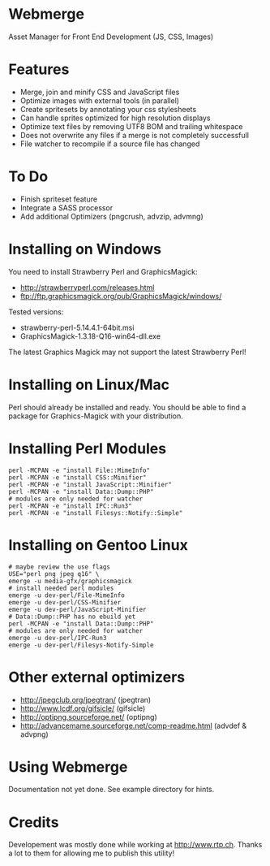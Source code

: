 Webmerge
========
Asset Manager for Front End Development (JS, CSS, Images)

Features
========
- Merge, join and minify CSS and JavaScript files
- Optimize images with external tools (in parallel)
- Create spritesets by annotating your css stylesheets
- Can handle sprites optimized for high resolution displays
- Optimize text files by removing UTF8 BOM and trailing whitespace
- Does not overwrite any files if a merge is not completely successfull
- File watcher to recompile if a source file has changed

To Do
=====
- Finish spriteset feature
- Integrate a SASS processor
- Add additional Optimizers (pngcrush, advzip, advmng)


Installing on Windows
=====================
You need to install Strawberry Perl and GraphicsMagick:
- http://strawberryperl.com/releases.html
- ftp://ftp.graphicsmagick.org/pub/GraphicsMagick/windows/

Tested versions:
- strawberry-perl-5.14.4.1-64bit.msi
- GraphicsMagick-1.3.18-Q16-win64-dll.exe

The latest Graphics Magick may not support the latest Strawberry Perl!

Installing on Linux/Mac
=======================
Perl should already be installed and ready. You should be able
to find a package for Graphics-Magick with your distribution.

Installing Perl Modules
=======================
    perl -MCPAN -e "install File::MimeInfo"
    perl -MCPAN -e "install CSS::Minifier"
    perl -MCPAN -e "install JavaScript::Minifier"
    perl -MCPAN -e "install Data::Dump::PHP"
    # modules are only needed for watcher
	perl -MCPAN -e "install IPC::Run3"
    perl -MCPAN -e "install Filesys::Notify::Simple"

Installing on Gentoo Linux
==========================
    # maybe review the use flags
    USE="perl png jpeg q16" \
    emerge -u media-gfx/graphicsmagick
	# install needed perl modules
    emerge -u dev-perl/File-MimeInfo
    emerge -u dev-perl/CSS-Minifier
    emerge -u dev-perl/JavaScript-Minifier
    # Data::Dump::PHP has no ebuild yet
    perl -MCPAN -e "install Data::Dump::PHP"
    # modules are only needed for watcher
    emerge -u dev-perl/IPC-Run3
    emerge -u dev-perl/Filesys-Notify-Simple

Other external optimizers
=========================
- http://jpegclub.org/jpegtran/ (jpegtran)
- http://www.lcdf.org/gifsicle/ (gifsicle)
- http://optipng.sourceforge.net/ (optipng)
- http://advancemame.sourceforge.net/comp-readme.html (advdef & advpng)

Using Webmerge
==============
Documentation not yet done. See example directory for hints.

Credits
=======
Developement was mostly done while working at http://www.rtp.ch.
Thanks a lot to them for allowing me to publish this utility!
